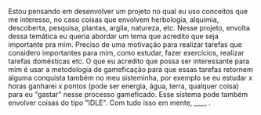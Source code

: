 Estou pensando em desenvolver um projeto no qual eu uso conceitos que me interesso, no caso coisas que envolvem herbologia, alquimia, descoberta, pesquisa, plantas, argila, natureza, etc.
Nesse projeto, envolta dessa temática eu queria abordar um tema que acredito que seja importante pra mim. Preciso de uma motivação para realizar tarefas que considero importantes para mim, como estudar, fazer exercícios, realizar tarefas domésticas etc. O que eu acredito que possa ser interessante para mim é usar a metodologia de gameficação para que essas tarefas retornem alguma conquista também no meu sisteminha, por exemplo se eu estudar x horas ganharei x pontos (pode ser energia, água, terra, qualquer coisa) para eu "gastar" nesse processo gameficado. Esse sistema pode também envolver coisas do tipo "IDLE". Com tudo isso em mente, ____ .